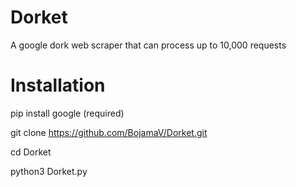 # Dorket
A google dork web scraper that can process up to 10,000 requests

# Installation

pip install google (required)

git clone https://github.com/BojamaV/Dorket.git

cd Dorket

python3 Dorket.py
